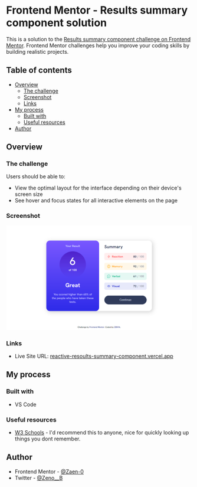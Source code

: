 # Frontend Mentor - Results summary component solution

This is a solution to the [Results summary component challenge on Frontend Mentor](https://www.frontendmentor.io/challenges/results-summary-component-CE_K6s0maV). Frontend Mentor challenges help you improve your coding skills by building realistic projects. 

## Table of contents

- [Overview](#overview)
  - [The challenge](#the-challenge)
  - [Screenshot](#screenshot)
  - [Links](#links)
- [My process](#my-process)
  - [Built with](#built-with)
  - [Useful resources](#useful-resources)
- [Author](#author)

## Overview

### The challenge

Users should be able to:

- View the optimal layout for the interface depending on their device's screen size
- See hover and focus states for all interactive elements on the page

### Screenshot

![](/screenshot.png)

### Links

- Live Site URL: [reactive-resoults-summary-component.vercel.app](https://reactive-resoults-summary-component.vercel.app)

## My process

### Built with

- VS Code

### Useful resources

- [W3 Schools](https://www.w3schools.com/js/) - I'd recommend this to anyone, nice for quickly looking up things you dont remember.

## Author

- Frontend Mentor - [@Zaen-0](https://www.https://www.frontendmentor.io/profile/Zaen-0)
- Twitter - [@Zeno__B](https://www.twitter.com/Zeno__B)
